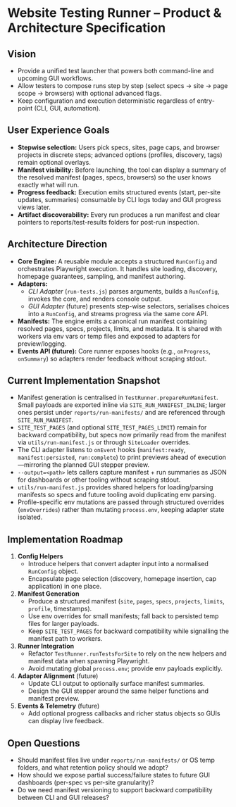 # Website Testing Runner – Product & Architecture Specification

## Vision

- Provide a unified test launcher that powers both command-line and upcoming GUI workflows.
- Allow testers to compose runs step by step (select specs → site → page scope → browsers) with optional advanced flags.
- Keep configuration and execution deterministic regardless of entry-point (CLI, GUI, automation).

## User Experience Goals

- **Stepwise selection:** Users pick specs, sites, page caps, and browser projects in discrete steps; advanced options (profiles, discovery, tags) remain optional overlays.
- **Manifest visibility:** Before launching, the tool can display a summary of the resolved manifest (pages, specs, browsers) so the user knows exactly what will run.
- **Progress feedback:** Execution emits structured events (start, per-site updates, summaries) consumable by CLI logs today and GUI progress views later.
- **Artifact discoverability:** Every run produces a run manifest and clear pointers to reports/test-results folders for post-run inspection.

## Architecture Direction

- **Core Engine:** A reusable module accepts a structured `RunConfig` and orchestrates Playwright execution. It handles site loading, discovery, homepage guarantees, sampling, and manifest authoring.
- **Adapters:**
  - _CLI Adapter_ (`run-tests.js`) parses arguments, builds a `RunConfig`, invokes the core, and renders console output.
  - _GUI Adapter_ (future) presents step-wise selectors, serialises choices into a `RunConfig`, and streams progress via the same core API.
- **Manifests:** The engine emits a canonical run manifest containing resolved pages, specs, projects, limits, and metadata. It is shared with workers via env vars or temp files and exposed to adapters for preview/logging.
- **Events API (future):** Core runner exposes hooks (e.g., `onProgress`, `onSummary`) so adapters render feedback without scraping stdout.

## Current Implementation Snapshot

- Manifest generation is centralised in `TestRunner.prepareRunManifest`. Small payloads are exported inline via `SITE_RUN_MANIFEST_INLINE`; larger ones persist under `reports/run-manifests/` and are referenced through `SITE_RUN_MANIFEST`.
- `SITE_TEST_PAGES` (and optional `SITE_TEST_PAGES_LIMIT`) remain for backward compatibility, but specs now primarily read from the manifest via `utils/run-manifest.js` or through `SiteLoader` overrides.
- The CLI adapter listens to `onEvent` hooks (`manifest:ready`, `manifest:persisted`, `run:complete`) to print previews ahead of execution—mirroring the planned GUI stepper preview.
- `--output=<path>` lets callers capture manifest + run summaries as JSON for dashboards or other tooling without scraping stdout.
- `utils/run-manifest.js` provides shared helpers for loading/parsing manifests so specs and future tooling avoid duplicating env parsing.
- Profile-specific env mutations are passed through structured overrides (`envOverrides`) rather than mutating `process.env`, keeping adapter state isolated.

## Implementation Roadmap

1. **Config Helpers**
   - Introduce helpers that convert adapter input into a normalised `RunConfig` object.
   - Encapsulate page selection (discovery, homepage insertion, cap application) in one place.
2. **Manifest Generation**
   - Produce a structured manifest (`site`, `pages`, `specs`, `projects`, `limits`, `profile`, timestamps).
   - Use env overrides for small manifests; fall back to persisted temp files for larger payloads.
   - Keep `SITE_TEST_PAGES` for backward compatibility while signalling the manifest path to workers.
3. **Runner Integration**
   - Refactor `TestRunner.runTestsForSite` to rely on the new helpers and manifest data when spawning Playwright.
   - Avoid mutating global `process.env`; provide env payloads explicitly.
4. **Adapter Alignment** (future)
   - Update CLI output to optionally surface manifest summaries.
   - Design the GUI stepper around the same helper functions and manifest preview.
5. **Events & Telemetry** (future)
   - Add optional progress callbacks and richer status objects so GUIs can display live feedback.

## Open Questions

- Should manifest files live under `reports/run-manifests/` or OS temp folders, and what retention policy should we adopt?
- How should we expose partial success/failure states to future GUI dashboards (per-spec vs per-site granularity)?
- Do we need manifest versioning to support backward compatibility between CLI and GUI releases?
